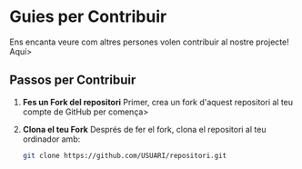 
# Guies per Contribuir

Ens encanta veure com altres persones volen contribuir al nostre projecte! Aquí>



## Passos per Contribuir

1. **Fes un Fork del repositori**
   Primer, crea un fork d'aquest repositori al teu compte de GitHub per comença>

2. **Clona el teu Fork**
   Després de fer el fork, clona el repositori al teu ordinador amb:
   ```bash
   git clone https://github.com/USUARI/repositori.git

